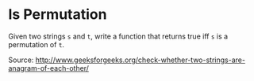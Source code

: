 Is Permutation
==================

Given two strings `s` and `t`, write a function that returns true iff `s` is a
permutation of `t`.

Source: http://www.geeksforgeeks.org/check-whether-two-strings-are-anagram-of-each-other/